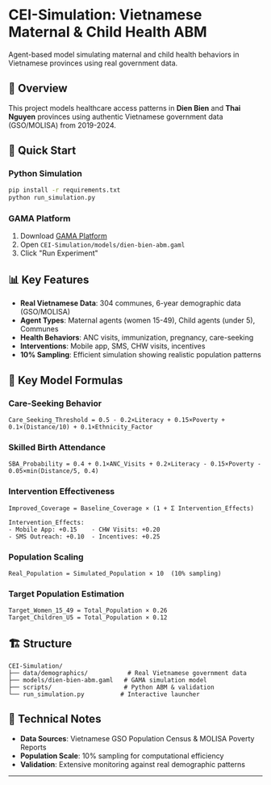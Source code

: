 # CEI-Simulation: Vietnamese Maternal & Child Health ABM

Agent-based model simulating maternal and child health behaviors in Vietnamese provinces using real government data.

## 🎯 Overview

This project models healthcare access patterns in **Dien Bien** and **Thai Nguyen** provinces using authentic Vietnamese government data (GSO/MOLISA) from 2019-2024.

## 🚀 Quick Start

### Python Simulation
```bash
pip install -r requirements.txt
python run_simulation.py
```

### GAMA Platform
1. Download [GAMA Platform](https://gama-platform.org/download)
2. Open `CEI-Simulation/models/dien-bien-abm.gaml`
3. Click "Run Experiment"

## 📊 Key Features

- **Real Vietnamese Data**: 304 communes, 6-year demographic data (GSO/MOLISA)
- **Agent Types**: Maternal agents (women 15-49), Child agents (under 5), Communes
- **Health Behaviors**: ANC visits, immunization, pregnancy, care-seeking
- **Interventions**: Mobile app, SMS, CHW visits, incentives
- **10% Sampling**: Efficient simulation showing realistic population patterns

## 🔬 Key Model Formulas

### Care-Seeking Behavior
```
Care_Seeking_Threshold = 0.5 - 0.2×Literacy + 0.15×Poverty + 0.1×(Distance/10) + 0.1×Ethnicity_Factor
```

### Skilled Birth Attendance
```
SBA_Probability = 0.4 + 0.1×ANC_Visits + 0.2×Literacy - 0.15×Poverty - 0.05×min(Distance/5, 0.4)
```

### Intervention Effectiveness
```
Improved_Coverage = Baseline_Coverage × (1 + Σ Intervention_Effects)

Intervention_Effects:
- Mobile App: +0.15    - CHW Visits: +0.20
- SMS Outreach: +0.10  - Incentives: +0.25
```

### Population Scaling
```
Real_Population = Simulated_Population × 10  (10% sampling)
```

### Target Population Estimation
```
Target_Women_15_49 = Total_Population × 0.26
Target_Children_U5 = Total_Population × 0.12
```

## 🏗️ Structure

```
CEI-Simulation/
├── data/demographics/           # Real Vietnamese government data
├── models/dien-bien-abm.gaml   # GAMA simulation model  
├── scripts/                    # Python ABM & validation
└── run_simulation.py          # Interactive launcher
```

## 🔧 Technical Notes

- **Data Sources**: Vietnamese GSO Population Census & MOLISA Poverty Reports
- **Population Scale**: 10% sampling for computational efficiency
- **Validation**: Extensive monitoring against real demographic patterns

---


